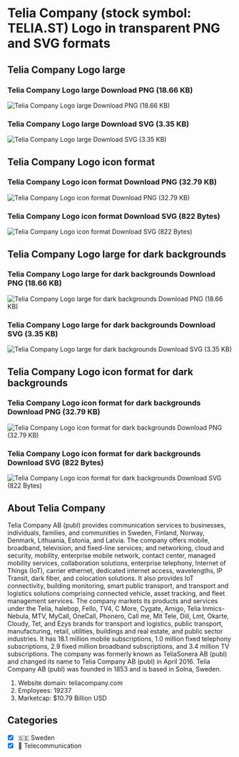 # Telia Company (stock symbol: TELIA.ST) Logo in transparent PNG and SVG formats

## Telia Company Logo large

### Telia Company Logo large Download PNG (18.66 KB)

![Telia Company Logo large Download PNG (18.66 KB)](/img/orig/TELIA.ST_BIG-e89cea37.png)

### Telia Company Logo large Download SVG (3.35 KB)

![Telia Company Logo large Download SVG (3.35 KB)](/img/orig/TELIA.ST_BIG-ee19ac27.svg)

## Telia Company Logo icon format

### Telia Company Logo icon format Download PNG (32.79 KB)

![Telia Company Logo icon format Download PNG (32.79 KB)](/img/orig/TELIA.ST-bb2e182d.png)

### Telia Company Logo icon format Download SVG (822 Bytes)

![Telia Company Logo icon format Download SVG (822 Bytes)](/img/orig/TELIA.ST-b3203e38.svg)

## Telia Company Logo large for dark backgrounds

### Telia Company Logo large for dark backgrounds Download PNG (18.66 KB)

![Telia Company Logo large for dark backgrounds Download PNG (18.66 KB)](/img/orig/TELIA.ST_BIG.D-7580b04f.png)

### Telia Company Logo large for dark backgrounds Download SVG (3.35 KB)

![Telia Company Logo large for dark backgrounds Download SVG (3.35 KB)](/img/orig/TELIA.ST_BIG.D-b2754ee1.svg)

## Telia Company Logo icon format for dark backgrounds

### Telia Company Logo icon format for dark backgrounds Download PNG (32.79 KB)

![Telia Company Logo icon format for dark backgrounds Download PNG (32.79 KB)](/img/orig/TELIA.ST.D-53985723.png)

### Telia Company Logo icon format for dark backgrounds Download SVG (822 Bytes)

![Telia Company Logo icon format for dark backgrounds Download SVG (822 Bytes)](/img/orig/TELIA.ST.D-6f4f6b50.svg)

## About Telia Company

Telia Company AB (publ) provides communication services to businesses, individuals, families, and communities in Sweden, Finland, Norway, Denmark, Lithuania, Estonia, and Latvia. The company offers mobile, broadband, television, and fixed-line services; and networking, cloud and security, mobility, enterprise mobile network, contact center, managed mobility services, collaboration solutions, enterprise telephony, Internet of Things (IoT), carrier ethernet, dedicated internet access, wavelengths, IP Transit, dark fiber, and colocation solutions. It also provides IoT connectivity, building monitoring, smart public transport, and transport and logistics solutions comprising connected vehicle, asset tracking, and fleet management services. The company markets its products and services under the Telia, halebop, Fello, TV4, C More, Cygate, Amigo, Telia Inmics-Nebula, MTV, MyCall, OneCall, Phonero, Call me, Mit Tele, Diil, Lmt, Okarte, Cloudy, Tet, and Ezys brands for transport and logistics, public transport, manufacturing, retail, utilities, buildings and real estate, and public sector industries. It has 18.1 million mobile subscriptions, 1.0 million fixed telephony subscriptions, 2.9 fixed million broadband subscriptions, and 3.4 million TV subscriptions. The company was formerly known as TeliaSonera AB (publ) and changed its name to Telia Company AB (publ) in April 2016. Telia Company AB (publ) was founded in 1853 and is based in Solna, Sweden.

1. Website domain: teliacompany.com
2. Employees: 19237
3. Marketcap: $10.79 Billion USD


## Categories
- [x] 🇸🇪 Sweden
- [x] 📡 Telecommunication
